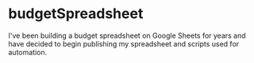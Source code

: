 # budgetSpreadsheet

I've been building a budget spreadsheet on Google Sheets for years and have decided to begin publishing my spreadsheet and scripts used for automation.
